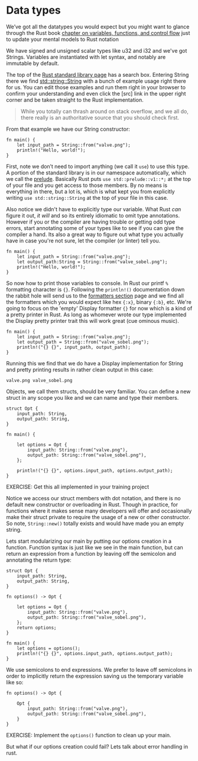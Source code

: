 # Data types
We’ve got all the datatypes you would expect but you might want to glance through the Rust book [chapter on variables, functions, and control flow](https://doc.rust-lang.org/book/ch03-01-variables-and-mutability.html) just to update your mental models to Rust notation

We have signed and unsigned scalar types like u32 and i32 and we've got Strings. Variables are instantiated with let syntax, and notably are immutable by default.

The top of the [Rust standard library page](https://doc.rust-lang.org/std/) has a search box. Entering String there we find [std::string::String](https://doc.rust-lang.org/std/string/struct.String.html#method.from) with a bunch of example usage right there for us. You can edit those examples and run them right in your browser to confirm your understanding and even click the [src] link in the upper right corner and be taken straight to the Rust implementation.

> While you totally can thrash around on stack overflow, and we all do, there really is an authoritative source that you should check first.

From that example we have our String constructor:
```rust,no_run
fn main() {
    let input_path = String::from("valve.png");
    println!("Hello, world!");
}
```

First, note we don’t need to import anything (we call it `use`) to use this type. A portion of the standard library is in our namespace automatically, which we call the [prelude](https://doc.rust-lang.org/std/prelude/index.html). Basically Rust puts `use std::prelude::v1::*;` at the top of your file and you get access to those members. By no means is everything in there, but a lot is, which is what kept you from explicitly writing `use std::string::String` at the top of your file in this case.

Also notice we didn't have to explicitly type our variable. What Rust *can* figure it out, *it will* and so its entirely idiomatic to omit type annotations. However if you or the compiler are having trouble or getting odd type errors, start annotating some of your types like to see if you can give the compiler a hand. Its also a great way to figure out what type you actually have in case you're not sure, let the compiler (or linter) tell you.

```rust,editable
fn main() {
    let input_path = String::from("valve.png");
    let output_path:String = String::from("valve_sobel.png");
    println!("Hello, world!");
}
```

So now how to print those variables to console.  In Rust our printf `%` formatting character is `{}`. Following the `println!()` documentation down the rabbit hole will send us to the [formatters section](https://doc.rust-lang.org/std/fmt/index.html) page and we find all the formatters which you would expect like hex `{:x}`, binary `{:b}`, etc. We're going to focus on the 'empty' Display formatter `{}` for now which is a kind of a pretty printer in Rust. As long as whomever wrote our type implemented the Display pretty printer trait this will work great (cue ominous music).
```rust,editable
fn main() {
    let input_path = String::from("valve.png");
    let output_path = String::from("valve_sobel.png");
    println!("{} {}", input_path, output_path);
}
```
Running this we find that we do have a Display implementation for String and pretty printing results in rather clean output in this case:
```text
valve.png valve_sobel.png
```

Objects, we call them structs, should be very familiar. You can define a new struct in any scope you like and we can name and type their members.
```rust,editable
struct Opt {
    input_path: String,
    output_path: String,
}

fn main() {

    let options = Opt {
        input_path: String::from("valve.png"),
        output_path: String::from("valve_sobel.png"),
    };

    println!("{} {}", options.input_path, options.output_path);
}
```
EXERCISE: Get this all implemented in your training project

Notice we access our struct members with dot notation, and there is no default new constructor or overloading in Rust. Though in practice, for functions where it makes sense many developers will offer and occasionally make their struct private to require the usage of a new or other constructor. So note, `String::new()` totally exists and would have made you an empty string.


Lets start modularizing our main by putting our options creation in a function. Function syntax is just like we see in the main function, but can return an expression from a function by leaving off the semicolon and annotating the return type:
```rust,editable
struct Opt {
    input_path: String,
    output_path: String,
}

fn options() -> Opt {

    let options = Opt {
        input_path: String::from("valve.png"),
        output_path: String::from("valve_sobel.png"),
    };
    return options;
}

fn main() {
    let options = options();
    println!("{} {}", options.input_path, options.output_path);
}
``` 

We use semicolons to end expressions. We prefer to leave off semicolons in order to implicitly return the expression saving us the temporary variable like so:
```rust,ignore,no_run
fn options() -> Opt {

    Opt {
        input_path: String::from("valve.png"),
        output_path: String::from("valve_sobel.png"),
    }
}
```
EXERCISE: Implement the `options()` function to clean up your main.

But what if our options creation could fail? Lets talk about error handling in rust.